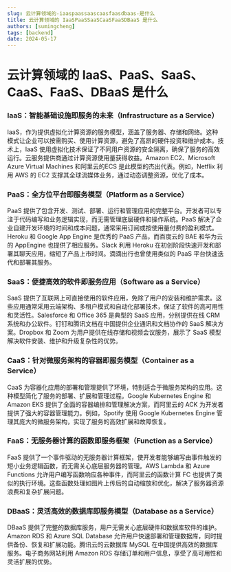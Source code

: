 ```yaml
---
slug: 云计算领域的-iaaspaassaascaasfaasdbaas-是什么
title: 云计算领域的 IaaSPaaSSaaSCaaSFaaSDBaaS 是什么
authors: [sumingcheng]
tags: [backend]
date: 2024-05-17
---
```


# 云计算领域的 IaaS、PaaS、SaaS、CaaS、FaaS、DBaaS 是什么



 

### IaaS：智能基础设施即服务的未来（Infrastructure as a Service）  

IaaS，作为提供虚拟化计算资源的服务模型，涵盖了服务器、存储和网络。这种模式让企业可以按需购买、使用计算资源，避免了高昂的硬件投资和维护成本。技术上，IaaS 使用虚拟化技术保证了不同用户资源的安全隔离，确保了服务的高效运行。云服务提供商通过计算资源使用量获得收益。Amazon EC2、Microsoft Azure Virtual Machines 和阿里云的ECS 是此模型的杰出代表。例如，Netflix 利用 AWS 的 EC2 支撑其全球流媒体业务，通过动态调整资源，优化了成本。

### PaaS：全方位平台即服务模型（Platform as a Service）  

PaaS 提供了包含开发、测试、部署、运行和管理应用的完整平台。开发者可以专注于代码编写和业务逻辑实现，而无需管理底层硬件和操作系统。PaaS 解决了企业自建开发环境的时间和成本问题，通常采用订阅或按使用量付费的盈利模式。Heroku 和 Google App Engine 是优秀的 PaaS 产品，而百度云的 BAE 和华为云的 AppEngine 也提供了相应服务。Slack 利用 Heroku 在初创阶段快速开发和部署其聊天应用，缩短了产品上市时间。滴滴出行也曾使用类似的 PaaS 平台快速迭代和部署其服务。

### SaaS：便捷高效的软件即服务应用（Software as a Service）  

SaaS 提供了互联网上可直接使用的软件应用，免除了用户的安装和维护需求。这些应用通常采用云端架构、多租户模式和自动化部署技术，保证了软件的高可用性和灵活性。Salesforce 和 Office 365 是典型的 SaaS 应用，分别提供在线 CRM 系统和办公软件。钉钉和腾讯文档在中国提供企业通讯和文档协作的 SaaS 解决方案。Dropbox 和 Zoom 为用户提供在线存储和视频会议服务，展示了 SaaS 模型解决软件安装、维护和升级复杂性的优势。

### CaaS：针对微服务架构的容器即服务模型（Container as a Service）  

CaaS 为容器化应用的部署和管理提供了环境，特别适合于微服务架构的应用。这种模型简化了服务的部署、扩展和管理过程。Google Kubernetes Engine 和 Amazon EKS 提供了全面的容器编排和管理解决方案，而阿里云的 ACK 为开发者提供了强大的容器管理能力。例如，Spotify 使用 Google Kubernetes Engine 管理其庞大的微服务架构，实现了服务的高效扩展和故障恢复。

### FaaS：无服务器计算的函数即服务框架（Function as a Service）  

FaaS 提供了一个事件驱动的无服务器计算框架，使开发者能够编写由事件触发的短小业务逻辑函数，而无需关心底层服务器的管理。AWS Lambda 和 Azure Functions 允许用户编写函数响应各种事件，而阿里云的函数计算 FC 也提供了类似的执行环境。这些函数处理如图片上传后的自动缩放和优化，解决了服务器资源浪费和复杂扩展问题。

### DBaaS：灵活高效的数据库即服务模型（Database as a Service）  

DBaaS 提供了完整的数据库服务，用户无需关心底层硬件和数据库软件的维护。Amazon RDS 和 Azure SQL Database 允许用户快速部署和管理数据库，同时提供备份、恢复和扩展功能。腾讯云的云数据库 MySQL 在中国提供高效的数据库服务。电子商务网站利用 Amazon RDS 存储订单和用户信息，享受了高可用性和灵活扩展的优势。